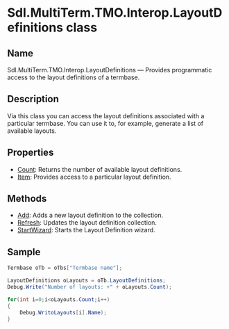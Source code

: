 # Sdl.MultiTerm.TMO.Interop.LayoutDefinitions class

## Name

Sdl.MultiTerm.TMO.Interop.LayoutDefinitions —          Provides programmatic access to the layout definitions of a termbase.

## Description

Via this class you can access the layout definitions associated with a particular termbase. You can use it to, for example, generate a list of available layouts.

## Properties
* [Count](Sdl.MultiTerm.TMO.Interop.LayoutDefinitions.Count.md): Returns the number of available layout definitions.
* [Item](Sdl.MultiTerm.TMO.Interop.LayoutDefinitions.Item.md): Provides access to a particular layout definition.

## Methods

* [Add](Sdl.MultiTerm.TMO.Interop.LayoutDefinitions.Add.md): Adds a new layout definition to the collection.
* [Refresh](Sdl.MultiTerm.TMO.Interop.LayoutDefinitions.Refresh.md): Updates the layout definition collection.
* [StartWizard](Sdl.MultiTerm.TMO.Interop.LayoutDefinitions.StartWizard.md): Starts the Layout Definition wizard.

## Sample


```cs
Termbase oTb = oTbs["Termbase name"];

LayoutDefinitions oLayouts = oTb.LayoutDefinitions;
Debug.Write("Number of layouts: +" + oLayouts.Count);

for(int i=0;i<oLayouts.Count;i++)
{
   	Debug.WritoLayouts[i].Name);
}
```


